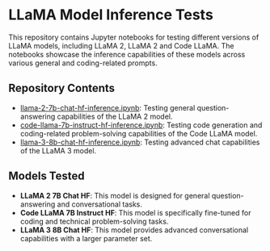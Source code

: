 # LLaMA Model Inference Tests

This repository contains Jupyter notebooks for testing different versions of LLaMA models, including LLaMA 2, LLaMA 2 and Code LLaMA. The notebooks showcase the inference capabilities of these models across various general and coding-related prompts.

## Repository Contents

- [llama-2-7b-chat-hf-inference.ipynb](https://www.kaggle.com/code/yeasirar/llama-2-7b-chat-hf-inference): Testing general question-answering capabilities of the LLaMA 2 model.
- [code-llama-7b-instruct-hf-inference.ipynb](https://www.kaggle.com/code/yeasirar/code-llama-7b-instruct-hf-inference): Testing code generation and coding-related problem-solving capabilities of the Code LLaMA model.
- [llama-3-8b-chat-hf-inference.ipynb](https://www.kaggle.com/code/yeasirar/llama-3-8b-chat-hf-inference): Testing advanced chat capabilities of the LLaMA 3 model.


## Models Tested

- **LLaMA 2 7B Chat HF**: This model is designed for general question-answering and conversational tasks.
- **Code LLaMA 7B Instruct HF**: This model is specifically fine-tuned for coding and technical problem-solving tasks.
- **LLaMA 3 8B Chat HF**: This model provides advanced conversational capabilities with a larger parameter set.

